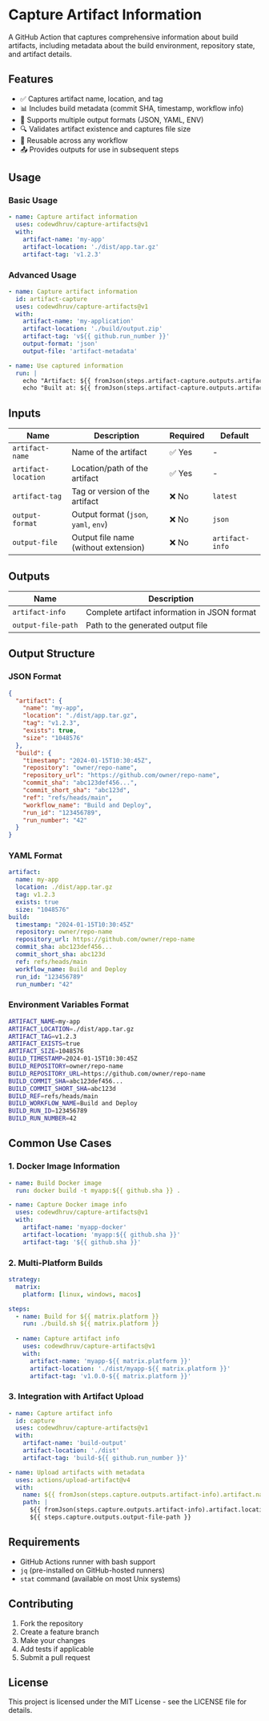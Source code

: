 # Capture Artifact Information

A GitHub Action that captures comprehensive information about build artifacts, including metadata about the build environment, repository state, and artifact details.

## Features

- ✅ Captures artifact name, location, and tag
- 📊 Includes build metadata (commit SHA, timestamp, workflow info)
- 📁 Supports multiple output formats (JSON, YAML, ENV)
- 🔍 Validates artifact existence and captures file size
- 🔄 Reusable across any workflow
- 📤 Provides outputs for use in subsequent steps

## Usage

### Basic Usage

```yaml
- name: Capture artifact information
  uses: codewdhruv/capture-artifacts@v1
  with:
    artifact-name: 'my-app'
    artifact-location: './dist/app.tar.gz'
    artifact-tag: 'v1.2.3'
```

### Advanced Usage

```yaml
- name: Capture artifact information
  id: artifact-capture
  uses: codewdhruv/capture-artifacts@v1
  with:
    artifact-name: 'my-application'
    artifact-location: './build/output.zip'
    artifact-tag: 'v${{ github.run_number }}'
    output-format: 'json'
    output-file: 'artifact-metadata'

- name: Use captured information
  run: |
    echo "Artifact: ${{ fromJson(steps.artifact-capture.outputs.artifact-info).artifact.name }}"
    echo "Built at: ${{ fromJson(steps.artifact-capture.outputs.artifact-info).build.timestamp }}"
```

## Inputs

| Name | Description | Required | Default |
|------|-------------|----------|---------|
| `artifact-name` | Name of the artifact | ✅ Yes | - |
| `artifact-location` | Location/path of the artifact | ✅ Yes | - |
| `artifact-tag` | Tag or version of the artifact | ❌ No | `latest` |
| `output-format` | Output format (`json`, `yaml`, `env`) | ❌ No | `json` |
| `output-file` | Output file name (without extension) | ❌ No | `artifact-info` |

## Outputs

| Name | Description |
|------|-------------|
| `artifact-info` | Complete artifact information in JSON format |
| `output-file-path` | Path to the generated output file |

## Output Structure

### JSON Format

```json
{
  "artifact": {
    "name": "my-app",
    "location": "./dist/app.tar.gz",
    "tag": "v1.2.3",
    "exists": true,
    "size": "1048576"
  },
  "build": {
    "timestamp": "2024-01-15T10:30:45Z",
    "repository": "owner/repo-name",
    "repository_url": "https://github.com/owner/repo-name",
    "commit_sha": "abc123def456...",
    "commit_short_sha": "abc123d",
    "ref": "refs/heads/main",
    "workflow_name": "Build and Deploy",
    "run_id": "123456789",
    "run_number": "42"
  }
}
```

### YAML Format

```yaml
artifact:
  name: my-app
  location: ./dist/app.tar.gz
  tag: v1.2.3
  exists: true
  size: "1048576"
build:
  timestamp: "2024-01-15T10:30:45Z"
  repository: owner/repo-name
  repository_url: https://github.com/owner/repo-name
  commit_sha: abc123def456...
  commit_short_sha: abc123d
  ref: refs/heads/main
  workflow_name: Build and Deploy
  run_id: "123456789"
  run_number: "42"
```

### Environment Variables Format

```bash
ARTIFACT_NAME=my-app
ARTIFACT_LOCATION=./dist/app.tar.gz
ARTIFACT_TAG=v1.2.3
ARTIFACT_EXISTS=true
ARTIFACT_SIZE=1048576
BUILD_TIMESTAMP=2024-01-15T10:30:45Z
BUILD_REPOSITORY=owner/repo-name
BUILD_REPOSITORY_URL=https://github.com/owner/repo-name
BUILD_COMMIT_SHA=abc123def456...
BUILD_COMMIT_SHORT_SHA=abc123d
BUILD_REF=refs/heads/main
BUILD_WORKFLOW_NAME=Build and Deploy
BUILD_RUN_ID=123456789
BUILD_RUN_NUMBER=42
```

## Common Use Cases

### 1. Docker Image Information

```yaml
- name: Build Docker image
  run: docker build -t myapp:${{ github.sha }} .

- name: Capture Docker image info
  uses: codewdhruv/capture-artifacts@v1
  with:
    artifact-name: 'myapp-docker'
    artifact-location: 'myapp:${{ github.sha }}'
    artifact-tag: '${{ github.sha }}'
```

### 2. Multi-Platform Builds

```yaml
strategy:
  matrix:
    platform: [linux, windows, macos]

steps:
  - name: Build for ${{ matrix.platform }}
    run: ./build.sh ${{ matrix.platform }}
    
  - name: Capture artifact info
    uses: codewdhruv/capture-artifacts@v1
    with:
      artifact-name: 'myapp-${{ matrix.platform }}'
      artifact-location: './dist/myapp-${{ matrix.platform }}'
      artifact-tag: 'v1.0.0-${{ matrix.platform }}'
```

### 3. Integration with Artifact Upload

```yaml
- name: Capture artifact info
  id: capture
  uses: codewdhruv/capture-artifacts@v1
  with:
    artifact-name: 'build-output'
    artifact-location: './dist'
    artifact-tag: 'build-${{ github.run_number }}'

- name: Upload artifacts with metadata
  uses: actions/upload-artifact@v4
  with:
    name: ${{ fromJson(steps.capture.outputs.artifact-info).artifact.name }}
    path: |
      ${{ fromJson(steps.capture.outputs.artifact-info).artifact.location }}
      ${{ steps.capture.outputs.output-file-path }}
```

## Requirements

- GitHub Actions runner with bash support
- `jq` (pre-installed on GitHub-hosted runners)
- `stat` command (available on most Unix systems)

## Contributing

1. Fork the repository
2. Create a feature branch
3. Make your changes
4. Add tests if applicable
5. Submit a pull request

## License

This project is licensed under the MIT License - see the LICENSE file for details.

